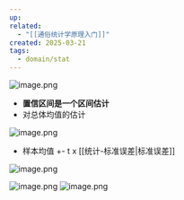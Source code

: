 ```yaml
---
up: 
related:
  - "[[通俗统计学原理入门]]"
created: 2025-03-21
tags:
  - domain/stat
---
```

![image.png](https://s1.vika.cn/space/2025/03/21/b56f217f9c0544a6be938335518df3f3)

- **置信区间是一个区间估计**
- 对总体均值的估计

![image.png](https://s1.vika.cn/space/2025/03/21/18b00a6cdfe547e4b90873263468d778)

- 样本均值 +-  t x [[统计-标准误差|标准误差]]



![image.png](https://s1.vika.cn/space/2025/03/21/afd809d1c4144fb58fa8e207084ec80a)

![image.png](https://s1.vika.cn/space/2025/03/21/f807aceb1d9b46c790fd98a56421d449)
![image.png](https://s1.vika.cn/space/2025/03/21/0d7c33962d6f4e1eab0f653caa5fbefc)

